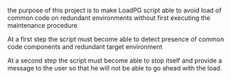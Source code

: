 the purpose of this project is to make LoadPG script able to avoid load of common code on redundant environments without first executing the maintenance procedure

At a first step the script must become able to detect presence of common code components and redundant target environment

At a second step the script must become able to stop itself and provide a message to the user so that he will not be able to go ahead with the load.

